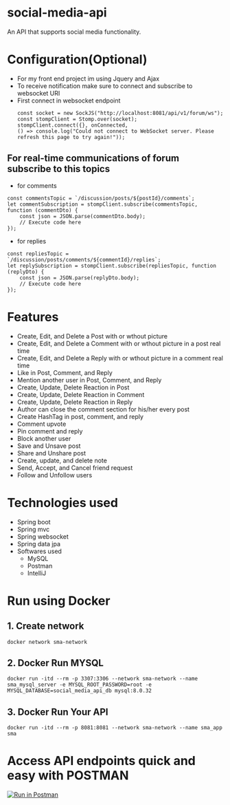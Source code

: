 # social-media-api
An API that supports social media functionality.

# Configuration(Optional)
 - For my front end project im using Jquery and Ajax
 - To receive notification make sure to connect and subscribe to websocket URI
 - First connect in websocket endpoint
   ```
   const socket = new SockJS("http://localhost:8081/api/v1/forum/ws");
   const stompClient = Stomp.over(socket);
   stompClient.connect({}, onConnected,
   () => console.log("Could not connect to WebSocket server. Please refresh this page to try again!"));
   ```
## For real-time communications of forum subscribe to this topics
  - for comments
  ```
  const commentsTopic = `/discussion/posts/${postId}/comments`;
  let commentSubscription = stompClient.subscribe(commentsTopic, function (commentDto) {
      const json = JSON.parse(commentDto.body);
      // Execute code here
  });
  ```
  - for replies
  ```
  const repliesTopic = `/discussion/posts/comments/${commentId}/replies`;
  let replySubscription = stompClient.subscribe(repliesTopic, function (replyDto) {
      const json = JSON.parse(replyDto.body);
      // Execute code here
  });
  ```
     
# Features
- Create, Edit, and Delete a Post with or wthout picture
- Create, Edit, and Delete a Comment with or wthout picture in a post real time
- Create, Edit, and Delete a Reply with or wthout picture in a comment real time
- Like in Post, Comment, and Reply
- Mention another user in Post, Comment, and Reply
- Create, Update, Delete Reaction in Post
- Create, Update, Delete Reaction in Comment
- Create, Update, Delete Reaction in Reply
- Author can close the comment section for his/her every post
- Create HashTag in post, comment, and reply
- Comment upvote
- Pin comment and reply
- Block another user
- Save and Unsave post
- Share and Unshare post
- Create, update, and delete note
- Send, Accept, and Cancel friend request
- Follow and Unfollow users

# Technologies used
- Spring boot
- Spring mvc
- Spring websocket
- Spring data jpa
 - Softwares used
   - MySQL
   - Postman
   - IntelliJ
  
# Run using Docker
## 1. Create network
```
docker network sma-network
```

## 2. Docker Run MYSQL
```
docker run -itd --rm -p 3307:3306 --network sma-network --name sma_mysql_server -e MYSQL_ROOT_PASSWORD=root -e MYSQL_DATABASE=social_media_api_db mysql:8.0.32
```

## 3. Docker Run Your API
```
docker run -itd --rm -p 8081:8081 --network sma-network --name sma_app sma
```

# Access API endpoints quick and easy with POSTMAN
[![Run in Postman](https://run.pstmn.io/button.svg)](https://app.getpostman.com/run-collection/26932885-4e1fa1f7-9e7b-4089-aeca-68ab357fcde0?action=collection%2Ffork&source=rip_markdown&collection-url=entityId%3D26932885-4e1fa1f7-9e7b-4089-aeca-68ab357fcde0%26entityType%3Dcollection%26workspaceId%3Dc37ab156-57a3-4304-8ee9-d7bdc45ae1f4)
